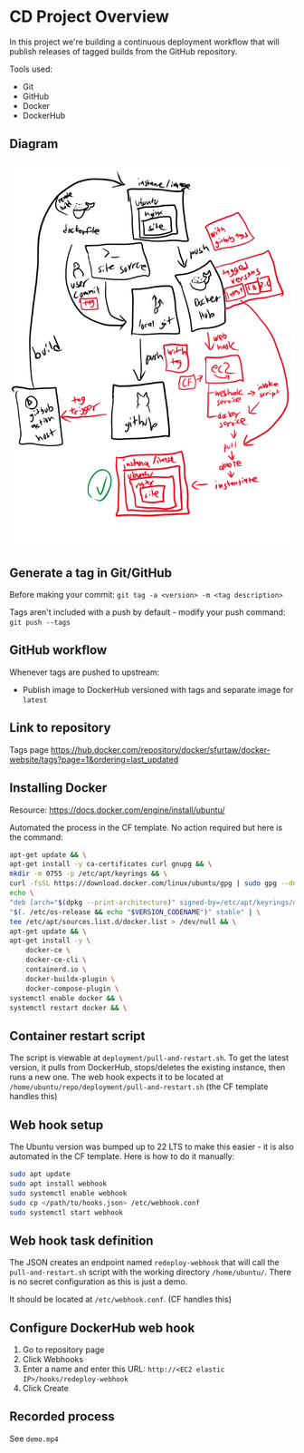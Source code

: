 # CD Project Overview

In this project we're building a continuous deployment workflow that will publish releases of tagged builds from the GitHub repository.

Tools used:

* Git
* GitHub
* Docker
* DockerHub

## Diagram

![Diagram](diagram2.png)

## Generate a tag in Git/GitHub

Before making your commit:
`git tag -a <version> -m <tag description>`

Tags aren't included with a push by default - modify your push command:
`git push --tags`

## GitHub workflow

Whenever tags are pushed to upstream:

* Publish image to DockerHub versioned with tags and separate image for `latest`

## Link to repository

Tags page
<https://hub.docker.com/repository/docker/sfurtaw/docker-website/tags?page=1&ordering=last_updated>

## Installing Docker

Resource: <https://docs.docker.com/engine/install/ubuntu/>

Automated the process in the CF template. No action required but here is the command:
```sh
apt-get update && \
apt-get install -y ca-certificates curl gnupg && \
mkdir -m 0755 -p /etc/apt/keyrings && \
curl -fsSL https://download.docker.com/linux/ubuntu/gpg | sudo gpg --dearmor -o /etc/apt/keyrings/docker.gpg && \
echo \
"deb [arch="$(dpkg --print-architecture)" signed-by=/etc/apt/keyrings/docker.gpg] https://download.docker.com/linux/ubuntu \
"$(. /etc/os-release && echo "$VERSION_CODENAME")" stable" | \
tee /etc/apt/sources.list.d/docker.list > /dev/null && \
apt-get update && \
apt-get install -y \
    docker-ce \
    docker-ce-cli \
    containerd.io \
    docker-buildx-plugin \
    docker-compose-plugin \
systemctl enable docker && \
systemctl restart docker && \
```

## Container restart script

The script is viewable at `deployment/pull-and-restart.sh`. To get the latest version, it pulls from DockerHub, stops/deletes the existing instance, then runs a new one. The web hook expects it to be located at `/home/ubuntu/repo/deployment/pull-and-restart.sh` (the CF template handles this)

## Web hook setup

The Ubuntu version was bumped up to 22 LTS to make this easier - it is also automated in the CF template. Here is how to do it manually:
```sh
sudo apt update
sudo apt install webhook
sudo systemctl enable webhook
sudo cp </path/to/hooks.json> /etc/webhook.conf
sudo systemctl start webhook
```

## Web hook task definition

The JSON creates an endpoint named `redeploy-webhook` that will call the `pull-and-restart.sh` script with the working directory `/home/ubuntu/`. There is no secret configuration as this is just a demo.

It should be located at `/etc/webhook.conf`. (CF handles this)

## Configure DockerHub web hook

1. Go to repository page
2. Click Webhooks
3. Enter a name and enter this URL: `http://<EC2 elastic IP>/hooks/redeploy-webhook`
4. Click Create

## Recorded process

See `demo.mp4`

